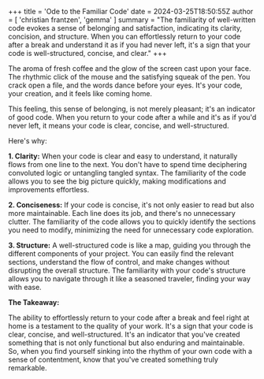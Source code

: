 +++
title = 'Ode to the Familiar Code'
date = 2024-03-25T18:50:55Z
author = [ 'christian frantzen', 'gemma' ]
summary = "The familiarity of well-written code evokes a sense of belonging and satisfaction, indicating its clarity, concision, and structure. When you can effortlessly return to your code after a break and understand it as if you had never left, it's a sign that your code is well-structured, concise, and clear."
+++

The aroma of fresh coffee and the glow of the screen cast upon your face. The rhythmic click of the mouse and the satisfying squeak of the pen. You crack open a file, and the words dance before your eyes. It's your code, your creation, and it feels like coming home.

This feeling, this sense of belonging, is not merely pleasant; it's an indicator of good code. When you return to your code after a while and it's as if you'd never left, it means your code is clear, concise, and well-structured.

Here's why:

**1. Clarity:**
When your code is clear and easy to understand, it naturally flows from one line to the next. You don't have to spend time deciphering convoluted logic or untangling tangled syntax. The familiarity of the code allows you to see the big picture quickly, making modifications and improvements effortless.

**2. Conciseness:**
If your code is concise, it's not only easier to read but also more maintainable. Each line does its job, and there's no unnecessary clutter. The familiarity of the code allows you to quickly identify the sections you need to modify, minimizing the need for unnecessary code exploration.

**3. Structure:**
A well-structured code is like a map, guiding you through the different components of your project. You can easily find the relevant sections, understand the flow of control, and make changes without disrupting the overall structure. The familiarity with your code's structure allows you to navigate through it like a seasoned traveler, finding your way with ease.

**The Takeaway:**

The ability to effortlessly return to your code after a break and feel right at home is a testament to the quality of your work. It's a sign that your code is clear, concise, and well-structured. It's an indicator that you've created something that is not only functional but also enduring and maintainable. So, when you find yourself sinking into the rhythm of your own code with a sense of contentment, know that you've created something truly remarkable.
